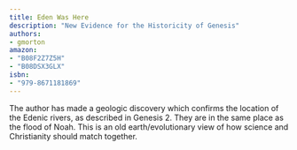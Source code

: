 ```yaml
---
title: Eden Was Here
description: "New Evidence for the Historicity of Genesis"
authors:
- gmorton
amazon:
- "B08F2Z7Z5H"
- "B08DSX3GLX"
isbn:
- "979-8671181869"
---
```

The author has made a geologic discovery which confirms the location of the Edenic rivers, as described in Genesis 2. They are in the same place as the flood of Noah. This is an old earth/evolutionary view of how science and Christianity should match together.
